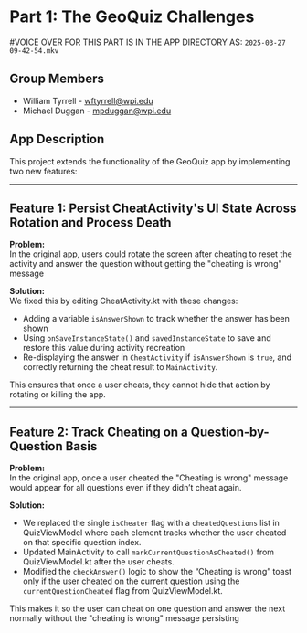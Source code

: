 # Part 1: The GeoQuiz Challenges

#VOICE OVER FOR THIS PART IS IN THE APP DIRECTORY AS: `2025-03-27 09-42-54.mkv`

## Group Members
- William Tyrrell - wftyrrell@wpi.edu
- Michael Duggan - mpduggan@wpi.edu

## App Description
This project extends the functionality of the GeoQuiz app by implementing two new features:

---

## Feature 1: Persist CheatActivity's UI State Across Rotation and Process Death

**Problem:**  
In the original app, users could rotate the screen after cheating to reset the activity and answer the question without getting the 
"cheating is wrong" message

**Solution:**  
We fixed this by editing CheatActivity.kt with these changes:
- Adding a variable `isAnswerShown` to track whether the answer has been shown
- Using `onSaveInstanceState()` and `savedInstanceState` to save and restore this value during activity recreation
- Re-displaying the answer in `CheatActivity` if `isAnswerShown` is `true`, and correctly returning the cheat result to `MainActivity`.

This ensures that once a user cheats, they cannot hide that action by rotating or killing the app.

---

## Feature 2: Track Cheating on a Question-by-Question Basis

**Problem:**  
In the original app, once a user cheated the "Cheating is wrong" message would appear for all questions even if they didn’t cheat again.

**Solution:**  
- We replaced the single `isCheater` flag with a `cheatedQuestions` list in QuizViewModel where each element tracks whether the user cheated on that specific question index.
- Updated MainActivity to call `markCurrentQuestionAsCheated()` from QuizViewModel.kt after the user cheats.
- Modified the `checkAnswer()` logic to show the “Cheating is wrong” toast only if the user cheated on the current question using the `currentQuestionCheated` flag from QuizViewModel.kt.

This makes it so the user can cheat on one question and answer the next normally without the "cheating is wrong" message persisting



